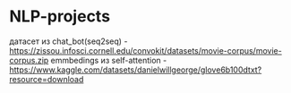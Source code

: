 # NLP-projects
датасет из chat_bot(seq2seq) - https://zissou.infosci.cornell.edu/convokit/datasets/movie-corpus/movie-corpus.zip
emmbedings из self-attention - https://www.kaggle.com/datasets/danielwillgeorge/glove6b100dtxt?resource=download
